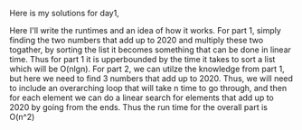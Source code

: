 Here is my solutions for day1,

Here I'll write the runtimes and an idea of how it works.
For part 1, simply finding the two numbers that add up to 2020 and multiply these two togather, by sorting the list it becomes something that can be done in linear
time. Thus for part 1 it is upperbounded by the time it takes to sort a list which will be O(nlgn).
For part 2, we can utilze the knowledge from part 1, but here we need to find 3 numbers that add up to 2020. Thus, we will need to include an overarching loop that will take
n time to go through, and then for each element we can do a linear search for elements that add up to 2020 by going from the ends. Thus the run time for the overall part is O(n^2)
